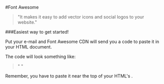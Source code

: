 #Font Awesome 

> "It makes it easy to add vector icons and social logos to your website."

###Easiest way to get started! 

Put your e-mail and Font Awesome CDN will send you a code to paste it in your HTML document.  

The code will look something like:   
> "<script src="https://use.fontawesome.com/f5166a862f.js"></script> "  

Remember, you have to paste it near the top of your HTML's <head>. 

